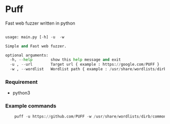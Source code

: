 # Puff
Fast web fuzzer written in python

```python
   
usage: main.py [-h] -u  -w

Simple and Fast web fuzzer.

optional arguments:
  -h, --help        show this help message and exit
  -u , --url        Target url { example : https://google.com/PUFF }
  -w , --wordlist   Wordlist path { example : /usr/share/wordlists/dirb/common.txt }               
```


### Requirement

* python3

### Example commands

```python
    puff -u https://github.com/PUFF -w /usr/share/wordlists/dirb/common.txt
```

